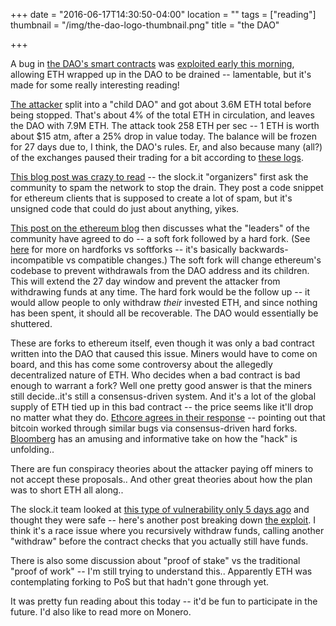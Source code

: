 +++
date = "2016-06-17T14:30:50-04:00"
location = ""
tags = ["reading"]
thumbnail = "/img/the-dao-logo-thumbnail.png"
title = "the DAO"

+++

A bug in [the DAO's smart contracts](https://daohub.org/)
was [exploited early this morning](https://www.reddit.com/r/ethereum/comments/4oiqj7/critical_update_re_dao_vulnerability/),
allowing ETH wrapped up in the DAO to be drained --
lamentable, but it's made for some really interesting reading!

[The attacker](https://etherchain.org/account/0x304a554a310c7e546dfe434669c62820b7d83490)
split into a "child DAO" and got about 3.6M ETH total before being stopped.
That's about 4% of the total ETH in circulation, and leaves the DAO with 7.9M ETH.
The attack took 258 ETH per sec -- 1 ETH is worth about $15 atm, after a 25% drop in value today.
The balance will be frozen for 27 days due to, I think, the DAO's rules.
Er, and also because many (all?) of the exchanges paused their trading for a bit
according to [these logs](http://pastebin.com/aMKwQcHR).

<!--more-->

[This blog post was crazy to read](https://blog.slock.it/dao-security-advisory-live-updates-2a0a42a2d07b#.7nm2mafve) --
the slock.it "organizers" first ask the community to spam the network to stop the drain.
They post a code snippet for ethereum clients that is supposed to create a lot of spam,
but it's unsigned code that could do just about anything, yikes.

[This post on the ethereum blog](https://blog.ethereum.org/2016/06/17/critical-update-re-dao-vulnerability/)
then discusses what the "leaders" of the community have agreed to do -- a soft fork followed by a hard fork.
(See [here](https://en.bitcoin.it/wiki/Softfork) for more on hardforks vs softforks --
it's basically backwards-incompatible vs compatible changes.)
The soft fork will change ethereum's codebase to prevent withdrawals from the DAO address and its children.
This will extend the 27 day window and prevent the attacker from withdrawing funds at any time.
The hard fork would be the follow up -- it would allow people to only withdraw *their* invested ETH,
and since nothing has been spent, it should all be recoverable.
The DAO would essentially be shuttered.

These are forks to ethereum itself,
even though it was only a bad contract written into the DAO that caused this issue.
Miners would have to come on board,
and this has come some controversy about the allegedly decentralized nature of ETH.
Who decides when a bad contract is bad enough to warrant a fork?
Well one pretty good answer is that the miners still decide..it's still a consensus-driven system.
And it's a lot of the global supply of ETH tied up in this bad contract --
the price seems like it'll drop no matter what they do.
[Ethcore agrees in their response](https://blog.ethcore.io/attack-on-thedao-what-will-be-your-response/) --
pointing out that bitcoin worked through similar bugs via consensus-driven hard forks.
[Bloomberg](http://www.bloomberg.com/view/articles/2016-06-17/blockchain-company-s-smart-contracts-were-dumb)
has an amusing and informative take on how the "hack" is unfolding..

There are fun conspiracy theories about the attacker paying off miners to not accept these proposals..
And other great theories about how the plan was to short ETH all along..

The slock.it team looked at [this type of vulnerability only 5 days ago](https://blog.slock.it/no-dao-funds-at-risk-following-the-ethereum-smart-contract-recursive-call-bug-discovery-29f482d348b#.2elkeocon)
and thought they were safe -- here's another post breaking down [the exploit](http://vessenes.com/more-ethereum-attacks-race-to-empty-is-the-real-deal/).
I think it's a race issue where you recursively withdraw funds,
calling another "withdraw" before the contract checks that you actually still have funds.

There is also some discussion about "proof of stake" vs the traditional "proof of work" --
I'm still trying to understand this..
Apparently ETH was contemplating forking to PoS but that hadn't gone through yet.

It was pretty fun reading about this today -- it'd be fun to participate in the future.
I'd also like to read more on Monero.
